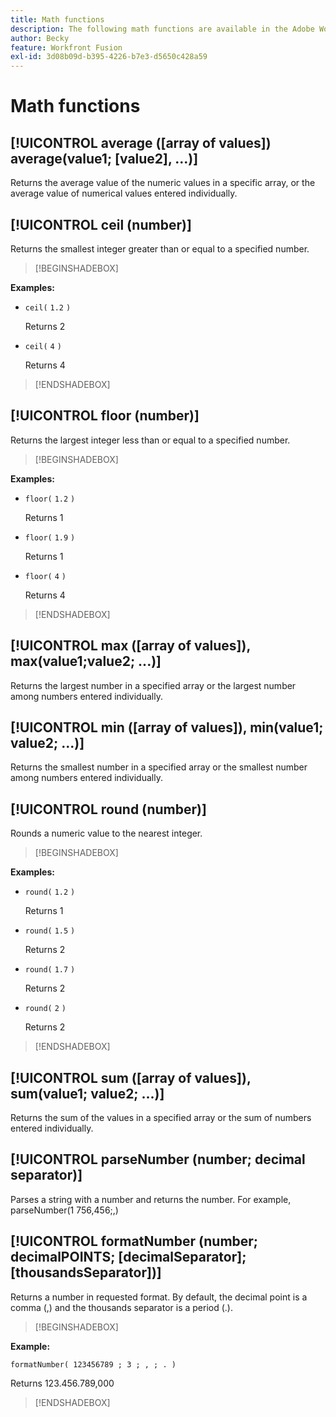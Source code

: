 ```yaml
---
title: Math functions
description: The following math functions are available in the Adobe Workfront Fusion mapping panel.
author: Becky
feature: Workfront Fusion
exl-id: 3d08b09d-b395-4226-b7e3-d5650c428a59
---
```

# Math functions

## [!UICONTROL average ([array of values]) average(value1; [value2], ...)]

Returns the average value of the numeric values in a specific array, or the average value of numerical values entered individually.

## [!UICONTROL ceil (number)]

Returns the smallest integer greater than or equal to a specified number.

>[!BEGINSHADEBOX]

**Examples:** 

* `ceil(` `1.2` `)`

   Returns 2

* `ceil(` `4` `)`

   Returns 4

>[!ENDSHADEBOX]

## [!UICONTROL floor (number)]

Returns the largest integer less than or equal to a specified number.

>[!BEGINSHADEBOX]

**Examples:** 

* `floor(` `1.2` `)`

   Returns 1

* `floor(` `1.9` `)`

   Returns 1

* `floor(` `4` `)`

   Returns 4

>[!ENDSHADEBOX]

## [!UICONTROL max ([array of values]), max(value1;value2; ...)]

Returns the largest number in a specified array or the largest number among numbers entered individually.

## [!UICONTROL min ([array of values]), min(value1; value2; ...)]

Returns the smallest number in a specified array or the smallest number among numbers entered individually.

## [!UICONTROL round (number)]

Rounds a numeric value to the nearest integer.

>[!BEGINSHADEBOX]

**Examples:** 

* `round(` `1.2` `)`

   Returns 1

* `round(` `1.5` `)`

   Returns 2

* `round(` `1.7` `)`

   Returns 2
 
* `round(` `2` `)`

   Returns 2

>[!ENDSHADEBOX]

## [!UICONTROL sum ([array of values]), sum(value1; value2; ...)]

Returns the sum of the values in a specified array or the sum of numbers entered individually.

## [!UICONTROL parseNumber (number; decimal separator)]

Parses a string with a number and returns the number. For example, parseNumber(1 756,456;,)

## [!UICONTROL formatNumber (number; decimalPOINTS; [decimalSeparator]; [thousandsSeparator])]

Returns a number in requested format. By default, the decimal point is a comma (,) and the thousands separator is a period (.).

>[!BEGINSHADEBOX]

**Example:** 

`formatNumber( 123456789 ; 3 ; , ; . )`

Returns 123.456.789,000

>[!ENDSHADEBOX]

